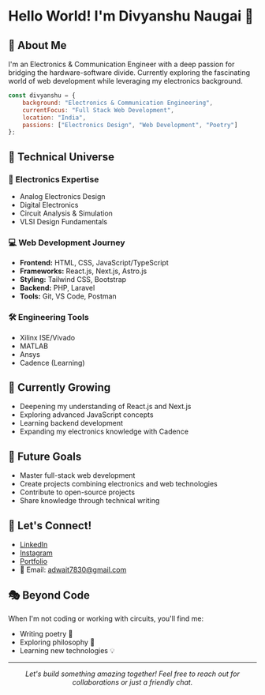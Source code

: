 # Hello World! I'm Divyanshu Naugai 👋

## 💫 About Me
I'm an Electronics & Communication Engineer with a deep passion for bridging the hardware-software divide. Currently exploring the fascinating world of web development while leveraging my electronics background.

```javascript
const divyanshu = {
    background: "Electronics & Communication Engineering",
    currentFocus: "Full Stack Web Development",
    location: "India",
    passions: ["Electronics Design", "Web Development", "Poetry"]
};
```

## 🚀 Technical Universe

### 🔧 Electronics Expertise
- Analog Electronics Design
- Digital Electronics
- Circuit Analysis & Simulation
- VLSI Design Fundamentals

### 💻 Web Development Journey
- **Frontend:** HTML, CSS, JavaScript/TypeScript
- **Frameworks:** React.js, Next.js, Astro.js
- **Styling:** Tailwind CSS, Bootstrap
- **Backend:** PHP, Laravel
- **Tools:** Git, VS Code, Postman

### 🛠️ Engineering Tools
- Xilinx ISE/Vivado
- MATLAB
- Ansys
- Cadence (Learning)

## 🌱 Currently Growing
- Deepening my understanding of React.js and Next.js
- Exploring advanced JavaScript concepts
- Learning backend development
- Expanding my electronics knowledge with Cadence

## 🎯 Future Goals
- Master full-stack web development
- Create projects combining electronics and web technologies
- Contribute to open-source projects
- Share knowledge through technical writing


## 🤝 Let's Connect!
- [LinkedIn](https://www.linkedin.com/in/divyanshu-naugai/)
- [Instagram](https://www.instagram.com/divyanshu.naugai)
- [Portfolio](https://adwait7830.github.io/portfolio/)
- 📧 Email: adwait7830@gmail.com

## 🎭 Beyond Code
When I'm not coding or working with circuits, you'll find me:
- Writing poetry 📝
- Exploring philosophy 🤔
- Learning new technologies 💡

---

<div align="center">
  <i>Let's build something amazing together! Feel free to reach out for collaborations or just a friendly chat.</i>
</div>

